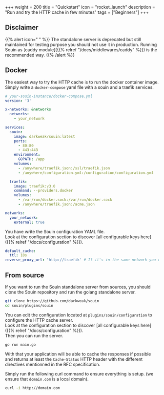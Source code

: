 +++
weight = 200
title = "Quickstart"
icon = "rocket_launch"
description = "Run and try the HTTP cache in few minutes"
tags = ["Beginners"]
+++

## Disclaimer
{{% alert icon=" " %}}
The standalone server is deprecated but still maintained for testing purpose you should not use it in production. Running Souin as [caddy module]({{% relref "/docs/middlewares/caddy" %}}) is the recommended way.
{{% /alert %}}

## Docker
The easiest way to try the HTTP cache is to run the docker container image. Simply write a `docker-compose` yaml file with a souin and a træfik services.

```yaml
# your-souin-instance/docker-compose.yml
version: '3'

x-networks: &networks
  networks:
    - your_network

services:
  souin:
    image: darkweak/souin:latest
    ports:
      - 80:80
      - 443:443
    environment:
      GOPATH: /app
    volumes:
      - /anywhere/traefik.json:/ssl/traefik.json
      - /anywhere/configuration.yml:/configuration/configuration.yml

  traefik:
    image: traefik:v3.0
    command: --providers.docker
    volumes:
      - /var/run/docker.sock:/var/run/docker.sock
      - /anywhere/traefik.json:/acme.json

networks:
  your_network:
    external: true
```

You have write the Souin configuration YAML file.  
Look at the configuration section to discover [all configurable keys here]({{% relref "/docs/configuration" %}}).
```yaml
default_cache:
  ttl: 10s
reverse_proxy_url: 'http://traefik' # If it's in the same network you can use http://your-service, otherwise just use https://yourdomain.com
```

## From source
If you want to run the Souin standalone server from sources, you should clone the Souin repository and run the golang standalone server.
```bash
git clone https://github.com/darkweak/souin
cd souin/plugins/souin
```

You can edit the configuration located at `plugins/souin/configuration` to configure the HTTP cache server.  
Look at the configuration section to discover [all configurable keys here]({{% relref "/docs/configuration" %}}).  
Then you can run the server.
```bash
go run main.go
```

With that your application will be able to cache the responses if possible and returns at least the `Cache-Status` HTTP header with the different directives mentionned in the RFC specification.

Simply run the following curl command to ensure everything is setup. (we ensure that `domain.com` is a local domain).
```bash
curl -i http://domain.com
```